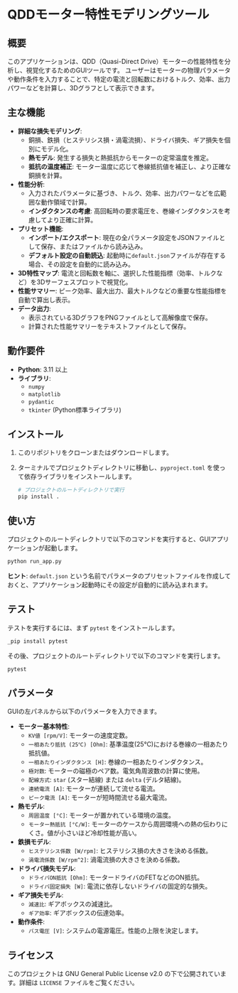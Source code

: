 # QDDモーター特性モデリングツール

## 概要

このアプリケーションは、QDD（Quasi-Direct Drive）モーターの性能特性を分析し、視覚化するためのGUIツールです。
ユーザーはモーターの物理パラメータや動作条件を入力することで、特定の電流と回転数におけるトルク、効率、出力パワーなどを計算し、3Dグラフとして表示できます。

## 主な機能

- **詳細な損失モデリング**: 
    - 銅損、鉄損（ヒステリシス損・渦電流損）、ドライバ損失、ギア損失を個別にモデル化。
    - **熱モデル**: 発生する損失と熱抵抗からモーターの定常温度を推定。
    - **抵抗の温度補正**: モーター温度に応じて巻線抵抗値を補正し、より正確な銅損を計算。
- **性能分析**:
    - 入力されたパラメータに基づき、トルク、効率、出力パワーなどを広範囲な動作領域で計算。
    - **インダクタンスの考慮**: 高回転時の要求電圧を、巻線インダクタンスを考慮してより正確に計算。
- **プリセット機能**:
    - **インポート/エクスポート**: 現在の全パラメータ設定をJSONファイルとして保存、またはファイルから読み込み。
    - **デフォルト設定の自動読込**: 起動時に`default.json`ファイルが存在する場合、その設定を自動的に読み込み。
- **3D特性マップ**: 電流と回転数を軸に、選択した性能指標（効率、トルクなど）を3Dサーフェスプロットで視覚化。
- **性能サマリー**: ピーク効率、最大出力、最大トルクなどの重要な性能指標を自動で算出し表示。
- **データ出力**:
    - 表示されている3DグラフをPNGファイルとして高解像度で保存。
    - 計算された性能サマリーをテキストファイルとして保存。

## 動作要件

- **Python**: 3.11 以上
- **ライブラリ**:
    - `numpy`
    - `matplotlib`
    - `pydantic`
    - `tkinter` (Python標準ライブラリ)

## インストール

1.  このリポジトリをクローンまたはダウンロードします。
2.  ターミナルでプロジェクトディレクトリに移動し、`pyproject.toml` を使って依存ライブラリをインストールします。

    ```bash
    # プロジェクトのルートディレクトリで実行
    pip install .
    ```

## 使い方

プロジェクトのルートディレクトリで以下のコマンドを実行すると、GUIアプリケーションが起動します。

```bash
python run_app.py
```

**ヒント**: `default.json` という名前でパラメータのプリセットファイルを作成しておくと、アプリケーション起動時にその設定が自動的に読み込まれます。

## テスト

テストを実行するには、まず `pytest` をインストールします。

```bash
_pip install pytest
```

その後、プロジェクトのルートディレクトリで以下のコマンドを実行します。

```bash
pytest
```

## パラメータ

GUIの左パネルから以下のパラメータを入力できます。

- **モーター基本特性**:
    - `KV値 [rpm/V]`: モーターの速度定数。
    - `一相あたり抵抗 (25℃) [Ohm]`: 基準温度(25℃)における巻線の一相あたり抵抗値。
    - `一相あたりインダクタンス [H]`: 巻線の一相あたりインダクタンス。
    - `極対数`: モーターの磁極のペア数。電気角周波数の計算に使用。
    - `配線方式`: `star` (スター結線) または `delta` (デルタ結線)。
    - `連続電流 [A]`: モーターが連続して流せる電流。
    - `ピーク電流 [A]`: モーターが短時間流せる最大電流。
- **熱モデル**:
    - `周囲温度 [°C]`: モーターが置かれている環境の温度。
    - `モーター熱抵抗 [°C/W]`: モーターのケースから周囲環境への熱の伝わりにくさ。値が小さいほど冷却性能が高い。
- **鉄損モデル**:
    - `ヒステリシス係数 [W/rpm]`: ヒステリシス損の大きさを決める係数。
    - `渦電流係数 [W/rpm^2]`: 渦電流損の大きさを決める係数。
- **ドライバ損失モデル**:
    - `ドライバON抵抗 [Ohm]`: モータードライバのFETなどのON抵抗。
    - `ドライバ固定損失 [W]`: 電流に依存しないドライバの固定的な損失。
- **ギア損失モデル**:
    - `減速比`: ギアボックスの減速比。
    - `ギア効率`: ギアボックスの伝達効率。
- **動作条件**:
    - `バス電圧 [V]`: システムの電源電圧。性能の上限を決定します。

## ライセンス

このプロジェクトは GNU General Public License v2.0 の下で公開されています。詳細は `LICENSE` ファイルをご覧ください。